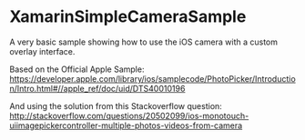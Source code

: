 XamarinSimpleCameraSample
=========================

A very basic sample showing how to use the iOS camera with a custom overlay interface.

Based on the Official Apple Sample: https://developer.apple.com/library/ios/samplecode/PhotoPicker/Introduction/Intro.html#//apple_ref/doc/uid/DTS40010196

And using the solution from this Stackoverflow question: http://stackoverflow.com/questions/20502099/ios-monotouch-uiimagepickercontroller-multiple-photos-videos-from-camera
